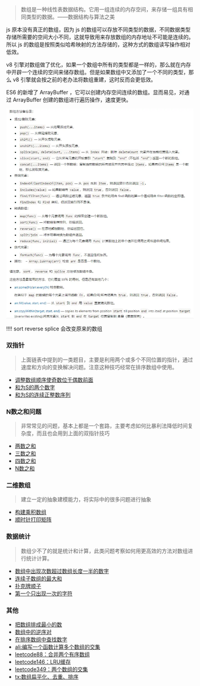 > 数组是一种线性表数据结构。它用一组连续的内存空间，来存储一组具有相同类型的数据。——数据结构与算法之美

js 原本没有真正的数组，因为 js 的数组可以存放不同类型的数据，不同数据类型存储所需要的空间大小不同，这就导致用来存放数组的内存地址不可能是连续的。所以 js 的数组是按照类似哈希映射的方法存储的，这种方式的数组读写操作相对低效。

v8 引擎对数组做了优化，如果一个数组中所有的类型都是一样的，那么就在内存中开辟一个连续的空间来储存数组。但是如果数组中又添加了一个不同的类型，那么 v8 引擎就会按之前的老办法将数组重建，这时反而会更低效。

ES6 的新增了 ArrayBuffer ，它可以创建内存空间连续的数组。显而易见，对通过 ArrayBuffer 创建的数组进行遍历操作，速度更快。

![Alt text](../images/image-5.png)

!!!! sort reverse splice 会改变原来的数组

### 双指针

> 上面链表中提到的一类题目，主要是利用两个或多个不同位置的指针，通过速度和方向的变换解决问题。注意这种技巧经常在排序数组中使用。

- [调整数组顺序使奇数位于偶数前面](./数组/调整数组顺序使奇数位于偶数前面.md)
- [和为S的两个数字](./数组/和为S的两个数字.md)
- [和为S的连续正整数序列](./数组/和为S的连续正整数序列.md)

### N数之和问题

> 非常常见的问题，基本上都是一个套路，主要考虑如何比暴利法降低时间复杂度，而且也会用到上面的双指针技巧

- [两数之和](./数组/两数之和)
- [三数之和](./数组/三数之和)
- [四数之和](./数组/四数之和)
- [N数之和](./数组/N数之和)

### 二维数组

> 建立一定的抽象建模能力，将实际中的很多问题进行抽象

- [构建乘积数组](./数组/构建乘积数组)
- [顺时针打印矩阵](./数组/顺时针打印矩阵)


### 数据统计

> 数组少不了的就是统计和计算，此类问题考察如何用更高效的方法对数组进行统计计算。

- [数组中出现次数超过数组长度一半的数字](./数组/数组中出现次数超过数组长度一半的数字.md)
- [连续子数组的最大和](./数组/连续子数组的最大和.md)
- [扑克牌顺子](./数组/扑克牌顺子.md)
- [第一个只出现一次的字符](./数组/第一个只出现一次的字符.md)


### 其他

- [把数组排成最小的数](./数组/把数组排成最小的数.md)
- [数组中的逆序对](./数组/数组中的逆序对.md)
- [在排序数组中查找数字](./数组/在排序数组中查找数字.md)
- [ali:编写一个函数计算多个数组的交集](./数组/ali:编写一个函数计算多个数组的交集.md)
- [leetcode88：合并两个有序数组](./数组/leetcode88：合并两个有序数组.md)
- [leetcode146：LRU缓存](./数组/leetcode146：LRU缓存.md)
- [leetcode349：两个数组的交集](./数组/leetcode349：两个数组的交集.md)
- [tx:数组扁平化、去重、排序](./数组/tx:数组扁平化、去重、排序.md)